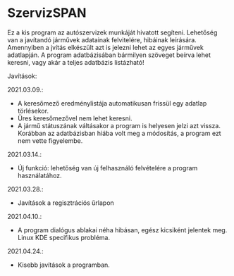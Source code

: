 # SzervizSPAN
Ez a kis program az autószervizek munkáját hivatott segíteni. Lehetőség van a javítandó járművek adatainak felvitelére, hibáinak leírására.
Amennyiben a jvítás elkészült azt is jelezni lehet az egyes járművek adatlapján. A program adatbázisában bármilyen szöveget beírva lehet keresni,
vagy akár a teljes adatbázis listázható!

Javítások:

2021.03.09.:
- A keresőmező eredménylistája automatikusan frissül egy adatlap törlésekor.
- Üres keresőmezővel nem lehet keresni.
- A jármű státuszának váltásakor a program is helyesen jelzi azt vissza.
Korábban az adatbázisban hiába volt meg a módosítás, a program ezt nem vette figyelembe.
  
2021.03.14.:
- Új funkció: lehetőség van új felhasználó felvételére a program használatához.

2021.03.28.:
- Javítások a regisztrációs űrlapon

2021.04.10.:
- A program dialógus ablakai néha hibásan, egész kicsiként jelentek meg. Linux KDE
specifikus probléma.
  
2021.04.24.:
- Kisebb javítások a programban.